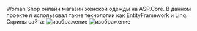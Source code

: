 Woman Shop онлайн магазин женской одежды на ASP.Core. В данном проекте я использовал такие технологии как EntityFramework и Linq.  
Скрины сайта:
![изображение](https://github.com/RubikRr/WomanShop/assets/65467062/5f466d56-bcbd-4a6b-92f4-3a55e3d6ab72)
![изображение](https://github.com/RubikRr/WomanShop/assets/65467062/965f24c2-b93d-4458-89b8-cc528ea102b0)

